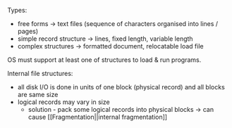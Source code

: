 Types:
- free forms -> text files (sequence of characters organised into lines / pages)
- simple record structure -> lines, fixed length, variable length
- complex structures -> formatted document, relocatable load file

OS must support at least one of structures to load & run programs.

Internal file structures:
- all disk I/O is done in units of one block (physical record) and all blocks are same size
- logical records may vary in size
	- solution - pack some logical records into physical blocks -> can cause [[Fragmentation||internal fragmentation]]